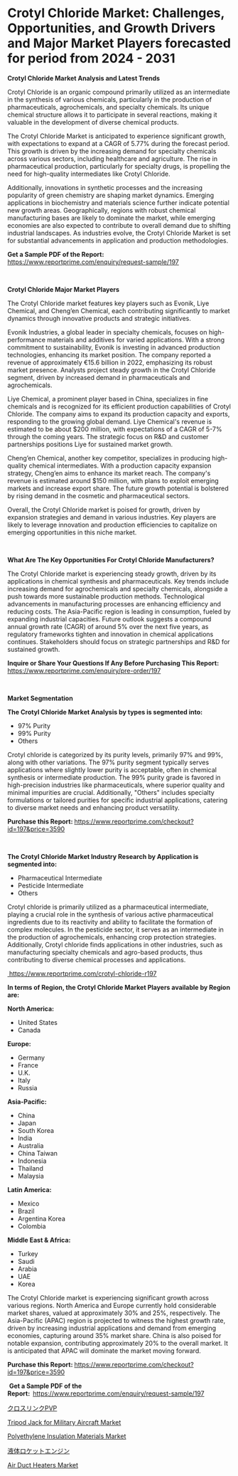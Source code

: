 <p><h1>Crotyl Chloride Market: Challenges, Opportunities, and Growth Drivers and Major Market Players forecasted for period from 2024 - 2031</h1></p><p><strong>Crotyl Chloride Market Analysis and Latest Trends</strong></p>
<p><p>Crotyl Chloride is an organic compound primarily utilized as an intermediate in the synthesis of various chemicals, particularly in the production of pharmaceuticals, agrochemicals, and specialty chemicals. Its unique chemical structure allows it to participate in several reactions, making it valuable in the development of diverse chemical products.</p><p>The Crotyl Chloride Market is anticipated to experience significant growth, with expectations to expand at a CAGR of 5.77% during the forecast period. This growth is driven by the increasing demand for specialty chemicals across various sectors, including healthcare and agriculture. The rise in pharmaceutical production, particularly for specialty drugs, is propelling the need for high-quality intermediates like Crotyl Chloride.</p><p>Additionally, innovations in synthetic processes and the increasing popularity of green chemistry are shaping market dynamics. Emerging applications in biochemistry and materials science further indicate potential new growth areas. Geographically, regions with robust chemical manufacturing bases are likely to dominate the market, while emerging economies are also expected to contribute to overall demand due to shifting industrial landscapes. As industries evolve, the Crotyl Chloride Market is set for substantial advancements in application and production methodologies.</p></p>
<p><strong>Get a Sample PDF of the Report:&nbsp;</strong> <a href="https://www.reportprime.com/enquiry/request-sample/197">https://www.reportprime.com/enquiry/request-sample/197</a></p>
<p>&nbsp;</p>
<p><strong>Crotyl Chloride Major Market Players</strong></p>
<p><p>The Crotyl Chloride market features key players such as Evonik, Liye Chemical, and Cheng’en Chemical, each contributing significantly to market dynamics through innovative products and strategic initiatives.</p><p>Evonik Industries, a global leader in specialty chemicals, focuses on high-performance materials and additives for varied applications. With a strong commitment to sustainability, Evonik is investing in advanced production technologies, enhancing its market position. The company reported a revenue of approximately €15.6 billion in 2022, emphasizing its robust market presence. Analysts project steady growth in the Crotyl Chloride segment, driven by increased demand in pharmaceuticals and agrochemicals.</p><p>Liye Chemical, a prominent player based in China, specializes in fine chemicals and is recognized for its efficient production capabilities of Crotyl Chloride. The company aims to expand its production capacity and exports, responding to the growing global demand. Liye Chemical's revenue is estimated to be about $200 million, with expectations of a CAGR of 5-7% through the coming years. The strategic focus on R&D and customer partnerships positions Liye for sustained market growth.</p><p>Cheng’en Chemical, another key competitor, specializes in producing high-quality chemical intermediates. With a production capacity expansion strategy, Cheng’en aims to enhance its market reach. The company's revenue is estimated around $150 million, with plans to exploit emerging markets and increase export share. The future growth potential is bolstered by rising demand in the cosmetic and pharmaceutical sectors.</p><p>Overall, the Crotyl Chloride market is poised for growth, driven by expansion strategies and demand in various industries. Key players are likely to leverage innovation and production efficiencies to capitalize on emerging opportunities in this niche market.</p></p>
<p>&nbsp;</p>
<p><strong>What Are The Key Opportunities For Crotyl Chloride Manufacturers?</strong></p>
<p><p>The Crotyl Chloride market is experiencing steady growth, driven by its applications in chemical synthesis and pharmaceuticals. Key trends include increasing demand for agrochemicals and specialty chemicals, alongside a push towards more sustainable production methods. Technological advancements in manufacturing processes are enhancing efficiency and reducing costs. The Asia-Pacific region is leading in consumption, fueled by expanding industrial capacities. Future outlook suggests a compound annual growth rate (CAGR) of around 5% over the next five years, as regulatory frameworks tighten and innovation in chemical applications continues. Stakeholders should focus on strategic partnerships and R&D for sustained growth.</p></p>
<p><strong>Inquire or Share Your Questions If Any Before Purchasing This Report:</strong> <a href="https://www.reportprime.com/enquiry/pre-order/197">https://www.reportprime.com/enquiry/pre-order/197</a></p>
<p>&nbsp;</p>
<p><strong>Market Segmentation</strong></p>
<p><strong>The Crotyl Chloride Market Analysis by types is segmented into:</strong></p>
<p><ul><li>97% Purity</li><li>99% Purity</li><li>Others</li></ul></p>
<p><p>Crotyl chloride is categorized by its purity levels, primarily 97% and 99%, along with other variations. The 97% purity segment typically serves applications where slightly lower purity is acceptable, often in chemical synthesis or intermediate production. The 99% purity grade is favored in high-precision industries like pharmaceuticals, where superior quality and minimal impurities are crucial. Additionally, "Others" includes specialty formulations or tailored purities for specific industrial applications, catering to diverse market needs and enhancing product versatility.</p></p>
<p><strong>Purchase this Report:&nbsp;</strong><a href="https://www.reportprime.com/checkout?id=197&price=3590">https://www.reportprime.com/checkout?id=197&price=3590</a></p>
<p>&nbsp;</p>
<p><strong>The Crotyl Chloride Market Industry Research by Application is segmented into:</strong></p>
<p><ul><li>Pharmaceutical Intermediate</li><li>Pesticide Intermediate</li><li>Others</li></ul></p>
<p><p>Crotyl chloride is primarily utilized as a pharmaceutical intermediate, playing a crucial role in the synthesis of various active pharmaceutical ingredients due to its reactivity and ability to facilitate the formation of complex molecules. In the pesticide sector, it serves as an intermediate in the production of agrochemicals, enhancing crop protection strategies. Additionally, Crotyl chloride finds applications in other industries, such as manufacturing specialty chemicals and agro-based products, thus contributing to diverse chemical processes and applications.</p></p>
<p><a href="https://www.reportprime.com/crotyl-chloride-r197">&nbsp;https://www.reportprime.com/crotyl-chloride-r197</a></p>
<p><strong>In terms of Region, the Crotyl Chloride Market Players available by Region are:</strong></p>
<p>
    <p> <strong> North America: </strong>
        <ul>
            <li>United States</li>
            <li>Canada</li>
        </ul>
        </p> 
    <p> <strong> Europe: </strong>
        <ul>
            <li>Germany</li>
            <li>France</li>
            <li>U.K.</li>
            <li>Italy</li>
            <li>Russia</li>
        </ul>
        </p> 
    <p> <strong> Asia-Pacific: </strong>
        <ul>
            <li>China</li>
            <li>Japan</li>
            <li>South Korea</li>
            <li>India</li>
            <li>Australia</li>
            <li>China Taiwan</li>
            <li>Indonesia</li>
            <li>Thailand</li>
            <li>Malaysia</li>
        </ul>
        </p> 
    <p> <strong> Latin America: </strong>
        <ul>
            <li>Mexico</li>
            <li>Brazil</li>
            <li>Argentina Korea</li>
            <li>Colombia</li>
        </ul>
        </p> 
    <p> <strong> Middle East & Africa: </strong>
        <ul>
            <li>Turkey</li>
            <li>Saudi</li>
            <li>Arabia</li>
            <li>UAE</li>
            <li>Korea</li>
        </ul>
    </p>
    </p>
<p><p>The Crotyl Chloride market is experiencing significant growth across various regions. North America and Europe currently hold considerable market shares, valued at approximately 30% and 25%, respectively. The Asia-Pacific (APAC) region is projected to witness the highest growth rate, driven by increasing industrial applications and demand from emerging economies, capturing around 35% market share. China is also poised for notable expansion, contributing approximately 20% to the overall market. It is anticipated that APAC will dominate the market moving forward.</p></p>
<p><strong>Purchase this Report: </strong><a href="https://www.reportprime.com/checkout?id=197&price=3590">https://www.reportprime.com/checkout?id=197&price=3590</a></p>
<p>&nbsp;<strong>Get a Sample PDF of the Report:&nbsp;&nbsp;</strong><a href="https://www.reportprime.com/enquiry/request-sample/197">https://www.reportprime.com/enquiry/request-sample/197</a></p>
<p><strong></strong></p>
<p><p><a href="https://medium.com/@drfg4t/%E3%82%B0%E3%83%AD%E3%83%BC%E3%83%90%E3%83%AB%E6%9E%B6%E6%A9%8B%E3%83%9D%E3%83%AA%E3%83%93%E3%83%8B%E3%83%AB%E3%83%94%E3%83%AD%E3%83%AA%E3%83%89%E3%83%B3%E5%B8%82%E5%A0%B4%E3%81%AE%E7%8A%B6%E6%B3%81-2024%E5%B9%B4-2031%E5%B9%B4-%E3%81%A8%E5%9C%B0%E5%9F%9F-%E8%A3%BD%E5%93%81-%E6%9C%80%E7%B5%82%E7%94%A8%E9%80%94%E5%88%A5%E3%81%AE%E4%BA%88%E6%B8%AC-775b3e817ce2">クロスリンクPVP</a></p><p><a href="https://www.linkedin.com/pulse/strategic-roadmap-global-tripod-jack-military-aircraft-market-xho1e?trackingId=iWRu4w2yScKrVLxUs%2BooCg%3D%3D">Tripod Jack for Military Aircraft Market</a></p><p><a href="https://issuu.com/reportprime-2/docs/polyethylene-insulation-materials-m_398d4f867a1ca7">Polyethylene Insulation Materials Market</a></p><p><a href="https://medium.com/@drfg4t/%E6%B6%B2%E4%BD%93%E3%83%AD%E3%82%B1%E3%83%83%E3%83%88%E3%82%A8%E3%83%B3%E3%82%B8%E3%83%B3%E7%94%A3%E6%A5%AD%E3%82%BB%E3%82%AF%E3%82%BF%E3%83%BC-2024%E5%B9%B4%E3%81%8B%E3%82%892031%E5%B9%B4%E3%81%BE%E3%81%A7%E3%81%AE%E6%96%B0%E6%8A%80%E8%A1%93%E3%81%A8%E5%B8%82%E5%A0%B4%E3%81%B8%E3%81%AE%E5%BD%B1%E9%9F%BF%E3%81%AE%E4%BA%88%E6%B8%AC-bba328702c0f">液体ロケットエンジン</a></p><p><a href="https://medium.com/@yeie266/air-duct-heaters-market-evolution-global-trends-and-regional-dynamics-2024-2031-5f68624020a0">Air Duct Heaters Market</a></p></p>